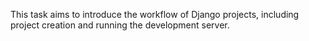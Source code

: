 This task aims to introduce the workflow of Django projects, including project creation and running the development server.
